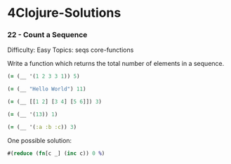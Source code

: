 # 4Clojure-Solutions


### 22 - Count a Sequence

Difficulty:	Easy
Topics:	seqs core-functions


Write a function which returns the total number of elements in a sequence.

```clojure
(= (__ '(1 2 3 3 1)) 5)

(= (__ "Hello World") 11)

(= (__ [[1 2] [3 4] [5 6]]) 3)

(= (__ '(13)) 1)

(= (__ '(:a :b :c)) 3)
```

One possible solution:

```clojure
#(reduce (fn[c _] (inc c)) 0 %)
```

